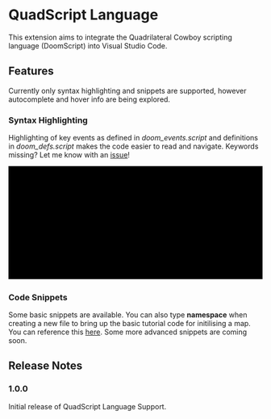 # QuadScript Language

This extension aims to integrate the Quadrilateral Cowboy scripting language (DoomScript) into Visual Studio Code.

## Features

Currently only syntax highlighting and snippets are supported, however autocomplete and hover info are being explored.

### Syntax Highlighting

Highlighting of key events as defined in *doom_events.script* and definitions in *doom_defs.script* makes the code easier to read and navigate. Keywords missing? Let me know with an [issue](https://github.com/sbrink/vscode-elm/issues)!

![Syntax Highlighting](/images/quadscript_syntax.gif)

### Code Snippets

Some basic snippets are available. You can also type **namespace** when creating a new file to bring up the basic tutorial code for initilising a map. You can reference this [here](https://steamcommunity.com/sharedfiles/filedetails/?id=701335671). Some more advanced snippets are coming soon.

## Release Notes

### 1.0.0

Initial release of QuadScript Language Support.